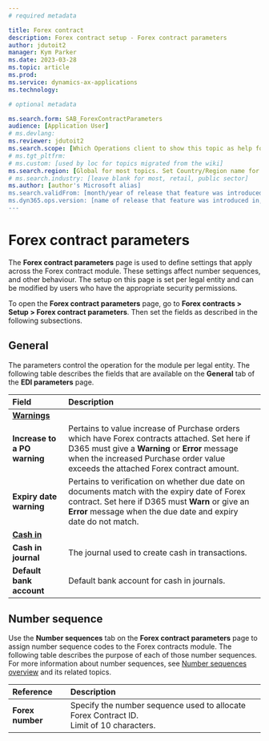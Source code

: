 ```yaml
---
# required metadata

title: Forex contract
description: Forex contract setup - Forex contract parameters
author: jdutoit2
manager: Kym Parker
ms.date: 2023-03-28
ms.topic: article
ms.prod: 
ms.service: dynamics-ax-applications
ms.technology: 

# optional metadata

ms.search.form: SAB_ForexContractParameters
audience: [Application User]
# ms.devlang: 
ms.reviewer: jdutoit2
ms.search.scope: [Which Operations client to show this topic as help for, to be set by content strategist, see list here: https://microsoft.sharepoint.com/teams/DynDoc/_layouts/15/WopiFrame.aspx?sourcedoc={23419e1c-eb64-42e9-aa9b-79875b428718}&action=edit&wd=target%28Core%20Dynamics%20AX%20CP%20requirements%2Eone%7C4CC185C0%2DEFAA%2D42CD%2D94B9%2D8F2A45E7F61A%2FVersions%20list%20for%20docs%20topics%7CC14BE630%2D5151%2D49D6%2D8305%2D554B5084593C%2F%29]
# ms.tgt_pltfrm: 
# ms.custom: [used by loc for topics migrated from the wiki]
ms.search.region: [Global for most topics. Set Country/Region name for localizations]
# ms.search.industry: [leave blank for most, retail, public sector]
ms.author: [author's Microsoft alias]
ms.search.validFrom: [month/year of release that feature was introduced in, in format yyyy-mm-dd]
ms.dyn365.ops.version: [name of release that feature was introduced in, see list here: https://microsoft.sharepoint.com/teams/DynDoc/_layouts/15/WopiFrame.aspx?sourcedoc={23419e1c-eb64-42e9-aa9b-79875b428718}&action=edit&wd=target%28Core%20Dynamics%20AX%20CP%20requirements%2Eone%7C4CC185C0%2DEFAA%2D42CD%2D94B9%2D8F2A45E7F61A%2FVersions%20list%20for%20docs%20topics%7CC14BE630%2D5151%2D49D6%2D8305%2D554B5084593C%2F%29]
---
```


# Forex contract parameters
The **Forex contract parameters** page is used to define settings that apply across the Forex contract module. These settings affect number sequences, and other behaviour. The setup on this page is set per legal entity and can be modified by users who have the appropriate security permissions.

To open the **Forex contract parameters** page, go to **Forex contracts > Setup > Forex contract parameters**. Then set the fields as described in the following subsections.

## General
The parameters control the operation for the module per legal entity.
The following table describes the fields that are available on the **General** tab of the **EDI parameters** page.

**Field** 	                      | **Description**
:-------------------------------- |:-------------------------------------
<ins>**Warnings**</ins>           |
**Increase to a PO warning** 	    |	Pertains to value increase of Purchase orders which have Forex contracts attached. Set here if D365 must give a **Warning** or **Error** message when the increased Purchase order value exceeds the attached Forex contract amount.
**Expiry date warning**           |	Pertains to verification on whether due date on documents match with the expiry date of Forex contract. Set here if D365 must **Warn** or give an **Error** message when the due date and expiry date do not match.
<ins>**Cash in**</ins>            |
**Cash in journal**               |	The journal used to create cash in transactions.
**Default bank account**          |	Default bank account for cash in journals.

## Number sequence
Use the **Number sequences** tab on the **Forex contract parameters** page to assign number sequence codes to the Forex contracts module. The following table describes the purpose of each of those number sequences. For more information about number sequences, see [Number sequences overview](https://docs.microsoft.com/en-us/dynamics365/fin-ops-core/fin-ops/organization-administration/number-sequence-overview) and its related topics.

**Reference** 	                  | **Description**
:-------------------------------- |:-------------------------------------
**Forex number**                  |	Specify the number sequence used to allocate Forex Contract ID. <br> Limit of 10 characters.
